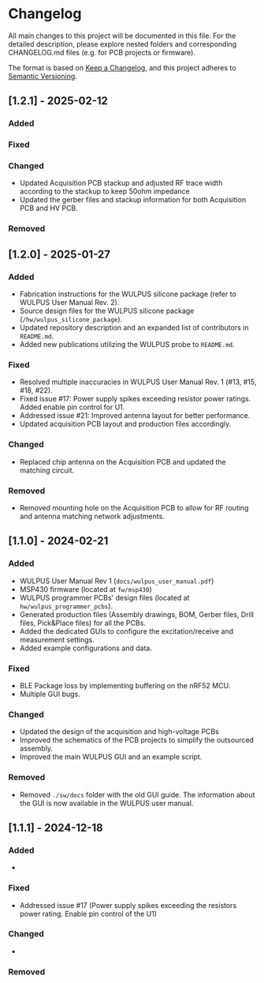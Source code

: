 # Changelog

All main changes to this project will be documented in this file.
For the detailed description, please explore nested folders and corresponding CHANGELOG.md files (e.g. for PCB projects or firmware). 

The format is based on [Keep a Changelog](https://keepachangelog.com/en/1.0.0/),
and this project adheres to [Semantic Versioning](https://semver.org/spec/v2.0.0.html).

## [1.2.1] - 2025-02-12

### Added

### Fixed

### Changed

- Updated Acquisition PCB stackup and adjusted RF trace width according to the stackup to keep 50ohm impedance
- Updated the gerber files and stackup information for both Acquisition PCB and HV PCB.

### Removed

## [1.2.0] - 2025-01-27

### Added

- Fabrication instructions for the WULPUS silicone package (refer to WULPUS User Manual Rev. 2).  
- Source design files for the WULPUS silicone package (`/hw/wulpus_silicone_package`).  
- Updated repository description and an expanded list of contributors in `README.md`.  
- Added new publications utilizing the WULPUS probe to `README.md`.

### Fixed

- Resolved multiple inaccuracies in WULPUS User Manual Rev. 1 (#13, #15, #18, #22).  
- Fixed issue #17: Power supply spikes exceeding resistor power ratings. Added enable pin control for U1.  
- Addressed issue #21: Improved antenna layout for better performance.  
- Updated acquisition PCB layout and production files accordingly.

### Changed

- Replaced chip antenna on the Acquisition PCB and updated the matching circuit.

### Removed
- Removed mounting hole on the Acquisition PCB to allow for RF routing and antenna matching network adjustments.  

## [1.1.0] - 2024-02-21

### Added

- WULPUS User Manual Rev 1 (`docs/wulpus_user_manual.pdf`)
- MSP430 firmware (located at `fw/msp430`)
- WULPUS programmer PCBs' design files (located at `hw/wulpus_programmer_pcbs`).
- Generated production files (Assembly drawings, BOM, Gerber files, Drill files, Pick&Place files) for all the PCBs.
- Added the dedicated GUIs to configure the excitation/receive and measurement settings.
- Added example configurations and data.

### Fixed

- BLE Package loss by implementing buffering on the nRF52 MCU.
- Multiple GUI bugs.

### Changed

- Updated the design of the acquisition and high-voltage PCBs
- Improved the schematics of the PCB projects to simplify the outsourced assembly.
- Improved the main WULPUS GUI and an example script.

### Removed

- Removed `./sw/docs` folder with the old GUI guide. The information about the GUI is now available in the WULPUS user manual.

## [1.1.1] - 2024-12-18

### Added

- 

### Fixed

- Addressed issue #17 (Power supply spikes exceeding the resistors power rating. Enable pin control of the U1)

### Changed

- 

### Removed

